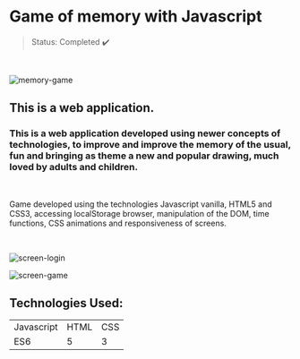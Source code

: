<h1>Game of memory with Javascript</h1>

> Status: Completed ✔️

<br>

![memory-game](https://user-images.githubusercontent.com/63321040/179844188-0090fda1-c0b6-4e2b-a4eb-5185ca5683a4.png)

## This is a web application.

### This is a web application developed using newer concepts of technologies, to improve and improve the memory of the usual, fun and bringing as theme a new and popular drawing, much loved by adults and children.

<br>

<p>
    Game developed using the technologies Javascript vanilla, HTML5 and CSS3, accessing localStorage browser, manipulation of the DOM, time functions, CSS animations and     responsiveness of screens.
</p>

<br>

![screen-login](https://user-images.githubusercontent.com/63321040/179844684-46d53772-4232-4637-bad2-e01ad679613d.png)

![screen-game](https://user-images.githubusercontent.com/63321040/179844951-6892a21a-3963-4dd0-bba7-95a548a6bbcb.png)

## Technologies Used:

<table>
    <tr>
        <td>Javascript</td>
        <td>HTML</td>
        <td>CSS</td>
    </tr>
    <tr>
        <td>ES6</td>
        <td>5</td>
        <td>3</td>
    </tr>
</table>
